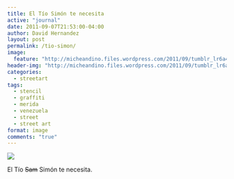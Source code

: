 ```yaml
---
title: El Tío Simón te necesita
active: "journal"
date: 2011-09-07T21:53:00-04:00
author: David Hernandez
layout: post
permalink: /tio-simon/
image:
  feature: "http://micheandino.files.wordpress.com/2011/09/tumblr_lr6a4osxww1qzqummo1_1280.jpg"
header-img: "http://micheandino.files.wordpress.com/2011/09/tumblr_lr6a4osxww1qzqummo1_1280.jpg"
categories:
  - streetart
tags:
  - stencil
  - graffiti
  - merida
  - venezuela
  - street
  - street art
format: image
comments: "true"
---
```

<a href="http://micheandino.files.wordpress.com/2011/09/tumblr_lr6a4osxww1qzqummo1_1280.jpg" class="popup"  title="El Tío Simón te necesita" data-caption="© 2011 by David Hernández"><img src="http://micheandino.files.wordpress.com/2011/09/tumblr_lr6a4osxww1qzqummo1_1280.jpg"></a>

El Tío ~~Sam~~ Simón te necesita.
